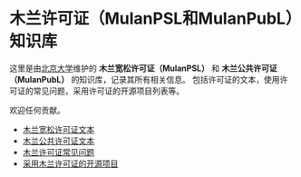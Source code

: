 # 木兰许可证（MulanPSL和MulanPubL）知识库

这里是由[北京大学](osslab-pku.github.io)维护的 **木兰宽松许可证（MulanPSL）** 和 **木兰公共许可证（MulanPubL）** 的知识库，记录其所有相关信息。
包括许可证的文本，使用许可证的常见问题，采用许可证的开源项目列表等。

欢迎任何贡献。

* [木兰宽松许可证文本](MulanPSL-2.0.txt)
* [木兰公共许可证文本](MulanPubL-2.0.txt)
* [木兰许可证常见问题](FAQ.md)
* [采用木兰许可证的开源项目](ProjectsUsingMulan.md)
